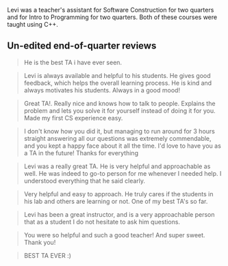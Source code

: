 Levi was a teacher's assistant for Software Construction for two quarters and for Intro to Programming for two
quarters. Both of these courses were taught using C++.

## Un-edited end-of-quarter reviews

> He is the best TA i have ever seen.

> Levi is always available and helpful to his students. He gives good feedback, which helps the overall learning process. He is kind and always motivates his students. Always in a good mood!

> Great TA!. Really nice and knows how to talk to people. Explains the problem and lets you solve it for yourself instead of doing it for you. Made my first CS experience easy.

> I don't know how you did it, but managing to run around for 3 hours straight answering all our questions was extremely commendable, and you kept a happy face about it all the time. I'd love to have you as a TA in the future! Thanks for everything

> Levi was a really great TA. He is very helpful and approachable as well. He was indeed to go-to person for me whenever I needed help. I understood everything that he said clearly.

> Very helpful and easy to approach. He truly cares if the students in his lab and others are learning or not. One of my best TA's so far.

> Levi has been a great instructor, and is a very approachable person that as a student I do not hesitate to ask him questions.

> You were so helpful and such a good teacher! And super sweet. Thank you!

> BEST TA EVER :)